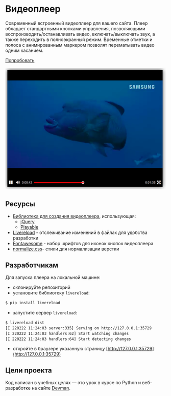 # Видеоплеер

Современный встроенный видеоплеер для вашего сайта. Плеер обладает стандартными кнопками управления, позволяющими воспроизводить/останавливать видео, включать/выключать звук, а также переходить в полноэкранный режим. Временные отметки и полоса с анимированным маркером позволят перематывать видео одним касанием.

[Попробовать](https://yulia51188.github.io/designed-video-pleer/dist/)

![image](/demo/demo_image.png)

## Ресурсы

- [Библиотека для создания видеоплеера](https://github.com/devmanorg/video-player-jslib), использующая:
  - [jQuery](https://jquery.com/)
  - [Playable](https://wix.github.io/playable/)
- [Livereload](http://livereload.com/) - отслеживание изменений в файлах для удобства разработки
- [Fontawesome](https://fontawesome.ru/get-started/) - набор шрифтов для иконок кнопок видеоплеера
- [normalize.css](https://necolas.github.io/normalize.css/)- стили для нормализации верстки

## Разработчикам

Для запуска плеера на локальной машине:
- склонируйте репозиторий
- установите библиотеку `livereload`:
```bash
$ pip install livereload
```
- запустите сервер `livereload`:

```bash
$ livereload dist
[I 220222 11:24:03 server:335] Serving on http://127.0.0.1:35729
[I 220222 11:24:03 handlers:62] Start watching changes
[I 220222 11:24:03 handlers:64] Start detecting changes

```
- откройте в браузере указанную страницу [http://127.0.0.1:35729](http://127.0.0.1:35729)

## Цели проекта

Код написан в учебных целях — это урок в курсе по Python и веб-разработке на сайте [Devman](https://dvmn.org).
